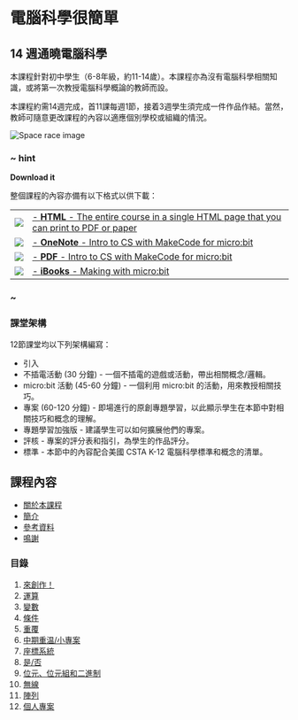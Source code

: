 # 電腦科學很簡單

## 14 週通曉電腦科學

本課程針對初中學生（6-8年級，約11-14歲）。本課程亦為沒有電腦科學相關知識，或將第一次教授電腦科學概論的教師而設。

本課程約需14週完成，首11課每週1節，接着3週學生須完成一件作品作結。當然，教師可隨意更改課程的內容以適應個別學校或組織的情況。

![Space race image](/static/courses/csintro.jpg)

### ~ hint
**Download it**

整個課程的內容亦備有以下格式以供下載：

|||
|-|-|
| [![](/static/courses/csintro/icons/html-24x24.png)](/--docs#book:/courses/csintro/SUMMARY) | [- **HTML** - The entire course in a single HTML page that you can print to PDF or paper](/--docs#book:/courses/csintro/SUMMARY) |
| [![](/static/courses/csintro/icons/microsoft-onenote-24x24.png)](https://1drv.ms/o/s!AqsgsTyHBmRBgQvFaUaeANNHbxpC) | [- **OneNote** - Intro to CS with MakeCode for micro:bit](https://1drv.ms/o/s!AqsgsTyHBmRBgQvFaUaeANNHbxpC) |
| [![](/static/courses/csintro/icons/adobe-pdf-file-icon-24x24.png)](https://1drv.ms/b/s!AqsgsTyHBmRBgQ1Fjzm5y5wKG75M) | [- **PDF** - Intro to CS with MakeCode for micro:bit](https://1drv.ms/b/s!AqsgsTyHBmRBgQ1Fjzm5y5wKG75M) |
| [![](/static/courses/csintro/icons/apple-itunes-ibook-24x24.png)](https://itunes.apple.com/us/book/making-with-micro-bit/id1255260221?mt=11) | [- **iBooks** - Making with micro:bit](https://itunes.apple.com/us/book/making-with-micro-bit/id1255260221?mt=11) |
### ~

### 課堂架構

12節課堂均以下列架構編寫：
* 引入
* 不插電活動 (30 分鐘) - 一個不插電的遊戲或活動，帶出相關概念/邏輯。
* micro:bit 活動 (45-60 分鐘) - 一個利用 micro:bit 的活動，用來教授相關技巧。
* 專案 (60-120 分鐘) - 即場進行的原創專題學習，以此顯示學生在本節中對相關技巧和概念的理解。
* 專題學習加強版 - 建議學生可以如何擴展他們的專案。
* 評核 - 專案的評分表和指引，為學生的作品評分。
* 標準 - 本節中的內容配合美國 CSTA K-12 電腦科學標準和概念的清單。

## 課程內容

* [關於本課程](/courses/csintro/about)
* [簡介](/courses/csintro/introduction)
* [參考資料](/courses/csintro/references)
* [鳴謝](/courses/csintro/acknowledgements)

### 目錄

1. [來創作！](/courses/csintro/making)
2. [運算](/courses/csintro/algorithms) 
3. [變數](/courses/csintro/variables) 
4. [條件](/courses/csintro/conditionals)
5. [重覆](/courses/csintro/iteration) 
6. [中期重温/小專案](/courses/csintro/miniproject)
7. [座標系統](/courses/csintro/coordinates)
8. [是/否](/courses/csintro/booleans)
9. [位元、位元組和二進制](/courses/csintro/binary)
10. [無線](/courses/csintro/radio)
11. [陣列](/courses/csintro/arrays)
12. [個人專案](/courses/csintro/finalproject) 
